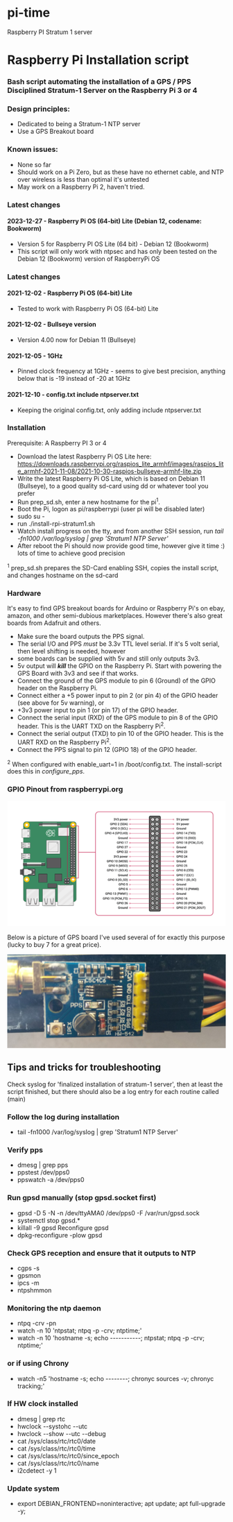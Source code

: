 # pi-time
Raspberry PI Stratum 1 server

# Raspberry Pi Installation script

### Bash script automating the installation of a GPS / PPS Disciplined Stratum-1 Server on the Raspberry Pi 3 or 4 

### Design principles:
  - Dedicated to being a Stratum-1 NTP server
  - Use a GPS Breakout board

### Known issues:
  - None so far
  - Should work on a Pi Zero, but as these have no ethernet cable, and NTP over wireless is less than optimal it's untested
  - May work on a Raspberry Pi 2, haven't tried.

### Latest changes 
#### 2023-12-27 - Raspberry Pi OS (64-bit) Lite (Debian 12, codename: Bookworm)
  - Version 5 for Raspberry PI OS Lite (64 bit) - Debian 12 (Bookworm)
  - This script will only work with ntpsec and has only been tested on the Debian 12 (Bookworm) version of RaspberryPi OS

### Latest changes 
#### 2021-12-02 - Raspberry Pi OS (64-bit) Lite
  - Tested to work with Raspberry Pi OS (64-bit) Lite

#### 2021-12-02 - Bullseye version
  - Version 4.00 now for Debian 11 (Bullseye)
  
#### 2021-12-05 - 1GHz
  - Pinned clock frequency at 1GHz - seems to give best precision, anything below that is -19 instead of -20 at 1GHz

#### 2021-12-10 - config.txt include ntpserver.txt
  - Keeping the original config.txt, only adding include ntpserver.txt

### Installation
Prerequisite: A Raspberry PI 3 or 4
 - Download the latest Raspberry Pi OS Lite here: https://downloads.raspberrypi.org/raspios_lite_armhf/images/raspios_lite_armhf-2021-11-08/2021-10-30-raspios-bullseye-armhf-lite.zip
 - Write the latest Raspberry Pi OS Lite, which is based on Debian 11 (Bullseye), to a good quality sd-card using dd or whatever tool you prefer
 - Run prep_sd.sh, enter a new hostname for the pi<sup>1</sup>.
 - Boot the Pi, logon as pi/raspberrypi (user pi will be disabled later)
 - sudo su -
 - run ./install-rpi-stratum1.sh
 - Watch install progress on the tty, and from another SSH session, run *tail -fn1000 /var/log/syslog | grep 'Stratum1 NTP Server'*
 - After reboot the Pi should now provide good time, however give it time :) lots of time to achieve good precision

<sup>1</sup> prep_sd.sh prepares the SD-Card enabling SSH, copies the install script, and changes hostname on the sd-card

### Hardware
It's easy to find GPS breakout boards for Arduino or Raspberry Pi's on ebay, amazon, and other semi-dubious marketplaces.
However there's also great boards from Adafruit and others.
 - Make sure the board outputs the PPS signal.
 - The serial I/O and PPS _must_ be 3.3v TTL level serial. If it's 5 volt serial, then level shifting is needed, however 
 - some boards can be supplied with 5v and still only outputs 3v3.
 - 5v output will ***kill*** the GPIO on the Raspberry Pi. Start with powering the GPS Board with 3v3 and see if that works.
 - Connect the ground of the GPS module to pin 6 (Ground) of the GPIO header on the Raspberry Pi.
 - Connect either a +5 power input to pin 2 (or pin 4) of the GPIO header (see above for 5v warning), or
 - +3v3 power input to pin 1 (or pin 17) of the GPIO header.
 - Connect the serial input (RXD) of the GPS module to pin 8 of the GPIO header. This is the UART TXD on the Raspberry Pi<sup>2</sup>.
 - Connect the serial output (TXD) to pin 10 of the GPIO header. This is the UART RXD on the Raspberry Pi<sup>2</sup>.
 - Connect the PPS signal to pin 12 (GPIO 18) of the GPIO header.

<sup>2</sup> When configured with enable_uart=1 in /boot/config.txt. The install-script does this in *configure_pps*.

### GPIO Pinout from raspberrypi.org
<img src="./images/GPIO-Pinout-Diagram-2.png" alt="drawing" width="800"/>

Below is a picture of GPS board I've used several of for exactly this purpose (lucky to buy 7 for a great price).

 ![alt text](./images/gps.png "GPS Ublox7")


## Tips and tricks for troubleshooting
Check syslog for 'finalized installation of stratum-1 server', then at least the script finished, but there should also be a log entry for each routine called (main)
### Follow the log during installation
- tail -fn1000 /var/log/syslog | grep 'Stratum1 NTP Server'
### Verify pps
- dmesg | grep pps
- ppstest /dev/pps0
- ppswatch -a /dev/pps0
### Run gpsd manually (stop gpsd.socket first)
- gpsd -D 5 -N -n /dev/ttyAMA0 /dev/pps0 -F /var/run/gpsd.sock
- systemctl stop gpsd.*
- killall -9 gpsd
Reconfigure gpsd
- dpkg-reconfigure -plow gpsd
### Check GPS reception and ensure that it outputs to NTP
- cgps -s
- gpsmon
- ipcs -m
- ntpshmmon
### Monitoring the ntp daemon
- ntpq -crv -pn
- watch -n 10 'ntpstat; ntpq -p -crv; ntptime;'
- watch -n 10 'hostname -s; echo -----------; ntpstat; ntpq -p -crv; ntptime;'
### or if using Chrony
- watch -n5 'hostname -s; echo --------; chronyc sources -v; chronyc tracking;'
### If HW clock installed
- dmesg | grep rtc
- hwclock --systohc --utc
- hwclock --show --utc --debug
- cat /sys/class/rtc/rtc0/date
- cat /sys/class/rtc/rtc0/time
- cat /sys/class/rtc/rtc0/since_epoch
- cat /sys/class/rtc/rtc0/name
- i2cdetect -y 1
### Update system
- export DEBIAN_FRONTEND=noninteractive; apt update; apt full-upgrade -y;
